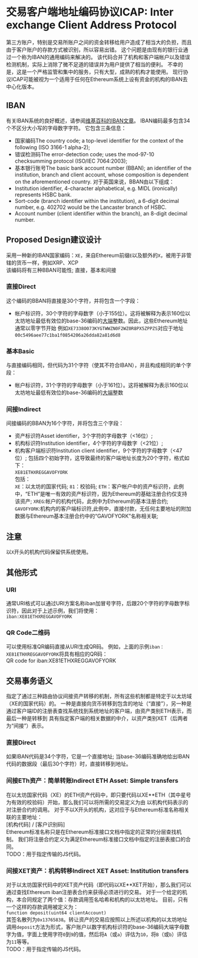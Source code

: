 # 交易客户端地址编码协议ICAP: Inter exchange Client Address Protocol
第三方账户，特别是交易所账户之间的资金转移给用户造成了相当大的负担，而且由于客户账户的存款方式被识别，所以容易出错。 这个问题是由现有的银行业通过一个称为IBAN的通用编码来解决的。 该代码合并了机构和客户端帐户以及错误检测机制，实际上消除了微不足道的错误并为用户提供了相当的便利。 不幸的是，这是一个严格监管和集中的服务，只有大型，成熟的机构才能使用。 现行协议ICAP可能被视为一个适用于任何在Ethereum系统上设有资金的机构的IBAN去中心化版本。
## IBAN
有关IBAN系统的良好概述，请参阅[维基百科的IBAN文章](https://en.wikipedia.org/wiki/International_Bank_Account_Number)。 IBAN编码最多包含34个不区分大小写的字母数字字符。 它包含三条信息：  
* 国家编码The country code; a top-level identifier for the context of the following (ISO 3166-1 alpha-2);
* 错误检测码The error-detection code; uses the mod-97-10 checksumming protocol (ISO/IEC 7064:2003);
* 基本银行账号The basic bank account number (BBAN); an identifier of the institution, branch and client account, whose composition is dependent on the aforementioned country.
对于英国来说，BBAN由以下组成：
* Institution identifier, 4-character alphabetical, e.g. MIDL (ironically) represents HSBC bank.
* Sort-code (branch identifier within the institution), a 6-digit decimal number, e.g. 402702 would be the Lancaster branch of HSBC.
* Account number (client identifier within the branch), an 8-digit decimal number.
## Proposed Design建议设计
采用一种新的IBAN国家编码：`XE`，来自Ethereum前缀`E`以及额外的`X`，被用于非管辖的货币一样，例如XRP、XCP  
该编码将有三种BBAN可能性; 直接，基本和间接
### 直接Direct
这个编码的BBAN将直接是30个字符，并将包含一个字段：  
* 帐户标识符，30个字符的字母数字（小于155位）。这将被解释为表示160位以太坊地址最低有效位的base-36编码的[大端](http://blog.csdn.net/andkylee/article/details/5361078)整数。因此，这些Ethereum地址通常以零字节开始
例如`XE7338O073KYGTWWZN0F2WZ0R8PX5ZPPZS`对应于地址`00c5496aee77c1ba1f0854206a26dda82a81d6d8`
### 基本Basic
与直接编码相同，但代码为31个字符（使其不符合IBAN），并且构成相同的单个字段：
* 帐户标识符，31个字符的字母数字（小于161位）。这将被解释为表示160位以太坊地址最低有效位的base-36编码的[大端](http://blog.csdn.net/andkylee/article/details/5361078)整数
### 间接Indirect
间接编码的BBAN为16个字符，并将包含三个字段：
* 资产标识符Asset identifier，3个字符的字母数字（<16位）;
* 机构标识符Institution identifier，4个字符的字母数字（<21位）;
* 机构客户端标识符Institution client identifier，9个字符的字母数字（<47位）;
包括四个初始字符，这导致最终的客户端地址长度为20个字符，格式如下：  
`XE81ETHXREGGAVOFYORK`  
包括：  
`XE`：以太坊的国家代码;
`81`：校验码;
`ETH`：客户帐户中的资产标识符，此例中，“ETH”是唯一有效的资产标识符，因为Ethereum的基础注册合约仅支持该资产;
`XREG`:帐户的机构代码，此例中为Ethereum的基本注册合约;
`GAVOFYORK`:机构内的客户端标识符,此例中，直接付款，无任何主要地址的附加数据与Ethereum基本注册合约中的“GAVOFYORK”名称相关联;
## 注意
以`X`开头的机构代码保留供系统使用。
## 其他形式
### URI
通常URI格式可以通过URI方案名称iban加冒号字符，后跟20个字符的字母数字标识符，因此对于上述示例，我们将使用：  
`iban:XE81ETHXREGGAVOFYORK`
### QR Code二维码
可以使用标准QR编码直接从URI生成QR码。 例如，上面的示例`iban：XE81ETHXREGGAVOFYORK`将具有相应的QR码：  
QR code for iban:XE81ETHXREGGAVOFYORK
## 交易事务语义
指定了通过三种路由协议间接资产转移的机制，所有这些机制都是特定于以太坊域（XE的国家代码）的。 一种是直接向货币转移到包含的地址（“直接”），另一种是通过客户端ID的注册表查找系统找到系统地址的客户端，由资产类别ETH表示，而最后一种是转移到 具有指定客户端的相关数据的中介，以资产类别XET（后两者为“间接”）表示。
### 直接Direct
如果IBAN代码是34个字符，它是一个直接地址; 当base-36编码准确地给出IBAN代码的数据段（最后30个字符）时，直接转移到地址。
### 间接ETh资产：简单转账Indirect ETH Asset: Simple transfers
在以太坊国家代码（XE）的ETH资产代码中，即只要代码以XE**ETH（其中星号为有效的校验码）开始，那么我们可以将所需的交易定义为由 以机构代码表示的对注册合约的调用。 对于不以X开头的机构，这对应于与Ethereum标准名称相关联的主要地址：  
[机构代码] / [客户识别码]  
Ethereum标准名称只是在Ethereum标准接口文档中指定的正常的分层查找机制。
我们将注册合约定义为满足Ethereum标准接口文档中指定的注册表接口的合同。  
TODO：用于指定传输的JS代码。
### 间接XET资产：机构转移Indirect XET Asset: Institution transfers
对于以太坊国家代码中的XET资产代码（即代码以XE**XET开始），那么我们可以通过查找Ethereum iban注册表合约来获得必须进行的交易。 对于一个给定的机构，本合同规定了两个值：存款调用签名哈希和机构的以太坊地址。
目前，只有一个这样的存款调用被定义为：  
`function deposit(uint64 clientAccount)`  
其签名散列为`0x13765838`。转让资产的交易应按照以上所述以机构的以太坊地址调用`deposit`方法为形式，客户账户以数字机构标识符的base-36编码大端字母数字为值，字面上使用字符`0`到`9`的值，然后将`A`（或`a`）评估为`10`，将`B`（或`b`）评估为`11`等等。  
TODO：用于指定传输的JS代码。